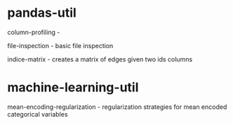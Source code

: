 # pandas-util

column-profiling - 

file-inspection - basic file inspection 

indice-matrix - creates a matrix of edges given two ids columns

# machine-learning-util

mean-encoding-regularization - regularization strategies for mean encoded categorical variables
